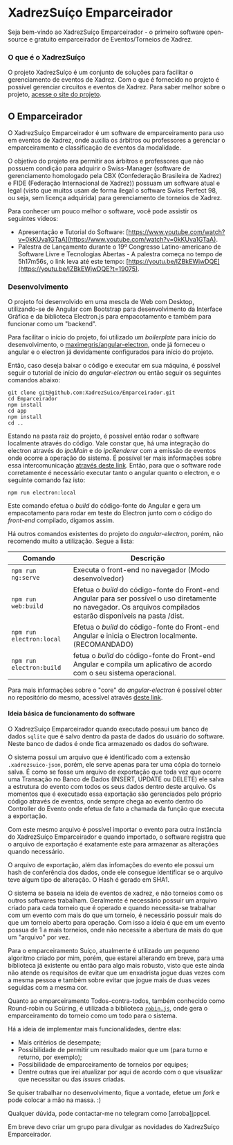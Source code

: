 # XadrezSuíço Emparceirador

Seja bem-vindo ao XadrezSuíço Emparceirador - o primeiro software open-source e gratuito emparceirador de Eventos/Torneios de Xadrez.

### O que é o XadrezSuíço
O projeto XadrezSuíço é um conjunto de soluções para facilitar o gerenciamento de eventos de Xadrez. Com o que é fornecido no projeto é possível gerenciar circuitos e eventos de Xadrez. Para saber melhor sobre o projeto, [acesse o site do projeto](http://xadrezsuico.github.io).

## O Emparceirador
O XadrezSuíço Emparceirador é um software de emparceiramento para uso em eventos de Xadrez, onde auxilia os árbitros ou professores a gerenciar o emparceiramento e classificação de eventos da modalidade.

O objetivo do projeto era permitir aos árbitros e professores que não possuem condição para adquirir o Swiss-Manager (software de gerenciamento homologado pela CBX (Confederação Brasileira de Xadrez) e FIDE (Federação Internacional de Xadrez)) possuam um software atual e legal (visto que muitos usam de forma ilegal o software Swiss Perfect 98, ou seja, sem licença adquirida) para gerenciamento de torneios de Xadrez.

Para conhecer um pouco melhor o software, você pode assistir os seguintes vídeos:
- Apresentação e Tutorial do Software: [https://www.youtube.com/watch?v=0kKUva1GTaA](https://www.youtube.com/watch?v=0kKUva1GTaA).
- Palestra de Lançamento durante o 19º Congresso Latino-americano de Software Livre e Tecnologias Abertas - A palestra começa no tempo de 5h17m56s, o link leva até este tempo: [https://youtu.be/IZBkEWjwDQE](https://youtu.be/IZBkEWjwDQE?t=19075).

### Desenvolvimento
O projeto foi desenvolvido em uma mescla de Web com Desktop, utilizando-se de Angular com Bootstrap para desenvolvimento da Interface Gráfica e da biblioteca Electron.js para empacotamento e também para funcionar como um "backend".

Para facilitar o início do projeto, foi utilizado um _boilerplate_ para início do desenvolvimento, o [maximegris/angular-electron](https://github.com/maximegris/angular-electron), onde já forneceu o angular e o electron já devidamente configurados para início do projeto.

Então, caso deseja baixar o código e executar em sua máquina, é possível seguir o tutorial de início do _angular-electron_ ou então seguir os seguintes comandos abaixo:

    git clone git@github.com:XadrezSuico/Emparceirador.git
    cd Emparceirador
    npm install
    cd app
    npm install
    cd ..

Estando na pasta raiz do projeto, é possível então rodar o software localmente através do código. Vale constar que, há uma integração do electron através do _ipcMain_ e do _ipcRenderer_ com a emissão de eventos onde ocorre a operação do sistema. É possível ter mais informações sobre essa intercomunicação [através deste link](https://www.electronjs.org/docs/latest/tutorial/ipc).
Então, para que o software rode corretamente é necessário executar tanto o angular quanto o electron, e o seguinte comando faz isto:

    npm run electron:local

Este comando efetua o _build_ do código-fonte do Angular e gera um empacotamento para rodar em teste do Electron junto com o código do _front-end_ compilado, digamos assim.

Há outros comandos existentes do projeto do _angular-electron_, porém, não recomendo muito a utilização. Segue a lista:

| Comando                  | Descrição                                                                                           |
|--------------------------|-------------------------------------------------------------------------------------------------------|
| `npm run ng:serve`       | Executa o front-end no navegador (Modo desenvolvedor)                                                         |
| `npm run web:build`      | Efetua o _build_ do código-fonte do Front-end Angular para ser possível o uso diretamente no navegador. Os arquivos compilados estarão disponíveis na pasta /dist. |
| `npm run electron:local` | Efetua o _build_ do código-fonte do Front-end Angular e inicia o Electron localmente. (RECOMANDADO)                                                    |
| `npm run electron:build` | fetua o _build_ do código-fonte do Front-end Angular e compila um aplicativo de acordo com o seu sistema operacional.                  |

Para mais informações sobre o "core" do _angular-electron_ é possível obter no repositório do mesmo, acessível através [deste link](https://github.com/maximegris/angular-electron).

#### Ideia básica de funcionamento do software
O XadrezSuíço Emparceirador quando executado possui um banco de dados `sqlite` que é salvo dentro da pasta de dados do usuário do software. Neste banco de dados é onde fica armazenado os dados do software. 

O sistema possui um arquivo que é identificado com a extensão `.xadrezsuico-json`, porém, ele serve apenas para ter uma cópia do torneio salva. É como se fosse um arquivo de exportação que toda vez que ocorre uma Transação no Banco de Dados (INSERT, UPDATE ou DELETE) ele salva a estrutura do evento com todos os seus dados dentro deste arquivo. Os momentos que é executado essa exportação são gerenciados pelo próprio código através de eventos, onde sempre chega ao evento dentro do Controller do Evento onde efetua de fato a chamada da função que executa a exportação.

Com este mesmo arquivo é possível importar o evento para outra instância do XadrezSuíço Emparceirador e quando importado, o software registra que o arquivo de exportação é exatamente este para armazenar as alterações quando necessário.

O arquivo de exportação, além das infomações do evento ele possui um hash de conferência dos dados, onde ele consegue identificar se o arquivo teve algum tipo de alteração. O Hash é gerado em SHA1.

O sistema se baseia na ideia de eventos de xadrez, e não torneios como os outros softwares trabalham. Geralmente é necessário possuir um arquivo criado para cada torneio que é operado e quando necessita-se trabalhar com um evento com mais do que um torneio, é necessário possuir mais do que um torneio aberto para operação. Com isso a ideia é que em um evento possua de 1 a mais torneios, onde não necessite a abertura de mais do que um "arquivo" por vez.

Para o emparceiramento Suíço, atualmente é utilizado um pequeno algoritmo criado por mim, porém, que estarei alterando em breve, para uma biblioteca já existente ou então para algo mais robusto, visto que este ainda não atende os requisitos de evitar que um enxadrista jogue duas vezes com a mesma pessoa e também sobre evitar que jogue mais de duas vezes seguidas com a mesma cor.

Quanto ao emparceiramento Todos-contra-todos, também conhecido como Round-robin ou Scüring, é utilizada a biblioteca [`robin.js`](https://github.com/pensierinmusica/robin-js), onde gera o emparceiramento do torneio como um todo para o sistema.

Há a ideia de implementar mais funcionalidades, dentre elas:
- Mais critérios de desempate;
- Possibilidade de permitir um resultado maior que um (para turno e returno, por exemplo);
- Possibilidade de emparceiramento de torneios por equipes;
- Dentre outras que irei atualizar por aqui de acordo com o que visualizar que necessitar ou das _issues_ criadas.

Se quiser trabalhar no desenvolvimento, fique a vontade, efetue um _fork_ e pode colocar a mão na massa. :)

Qualquer dúvida, pode contactar-me no telegram como [arroba]jppcel.

Em breve devo criar um grupo para divulgar as novidades do XadrezSuíço Emparceirador.
